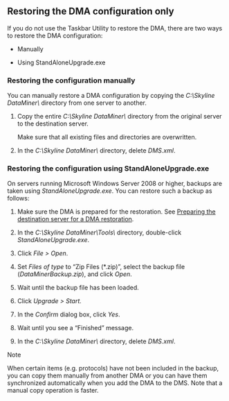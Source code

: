 ## Restoring the DMA configuration only

If you do not use the Taskbar Utility to restore the DMA, there are two ways to restore the DMA configuration:

- Manually

- Using StandAloneUpgrade.exe

### Restoring the configuration manually

You can manually restore a DMA configuration by copying the *C:\\Skyline DataMiner\\* directory from one server to another.

1. Copy the entire *C:\\Skyline DataMiner\\* directory from the original server to the destination server.

    Make sure that all existing files and directories are overwritten.

2. In the *C:\\Skyline DataMiner\\* directory, delete *DMS.xml*.

### Restoring the configuration using StandAloneUpgrade.exe

On servers running Microsoft Windows Server 2008 or higher, backups are taken using *StandAloneUpgrade.exe*. You can restore such a backup as follows:

1. Make sure the DMA is prepared for the restoration. See [Preparing the destination server for a DMA restoration](Preparing_the_destination_server_for_a_DMA_restoration.md).

2. In the *C:\\Skyline DataMiner\\Tools\\* directory, double-click *StandAloneUpgrade.exe*.

3. Click *File \> Open*.

4. Set *Files of type* to “Zip Files (\*.zip)”, select the backup file (*DataMinerBackup.zip*), and click *Open*.

5. Wait until the backup file has been loaded.

6. Click *Upgrade \> Start.*

7. In the *Confirm* dialog box, click *Yes*.

8. Wait until you see a “Finished” message.

9. In the *C:\\Skyline DataMiner\\* directory, delete *DMS.xml*.

> [!NOTE]
> When certain items (e.g. protocols) have not been included in the backup, you can copy them manually from another DMA or you can have them synchronized automatically when you add the DMA to the DMS. Note that a manual copy operation is faster.
>
